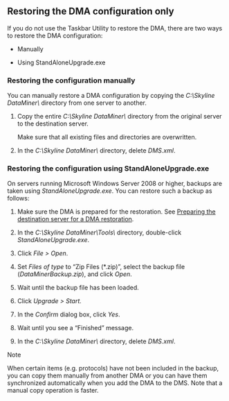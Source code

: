 ## Restoring the DMA configuration only

If you do not use the Taskbar Utility to restore the DMA, there are two ways to restore the DMA configuration:

- Manually

- Using StandAloneUpgrade.exe

### Restoring the configuration manually

You can manually restore a DMA configuration by copying the *C:\\Skyline DataMiner\\* directory from one server to another.

1. Copy the entire *C:\\Skyline DataMiner\\* directory from the original server to the destination server.

    Make sure that all existing files and directories are overwritten.

2. In the *C:\\Skyline DataMiner\\* directory, delete *DMS.xml*.

### Restoring the configuration using StandAloneUpgrade.exe

On servers running Microsoft Windows Server 2008 or higher, backups are taken using *StandAloneUpgrade.exe*. You can restore such a backup as follows:

1. Make sure the DMA is prepared for the restoration. See [Preparing the destination server for a DMA restoration](Preparing_the_destination_server_for_a_DMA_restoration.md).

2. In the *C:\\Skyline DataMiner\\Tools\\* directory, double-click *StandAloneUpgrade.exe*.

3. Click *File \> Open*.

4. Set *Files of type* to “Zip Files (\*.zip)”, select the backup file (*DataMinerBackup.zip*), and click *Open*.

5. Wait until the backup file has been loaded.

6. Click *Upgrade \> Start.*

7. In the *Confirm* dialog box, click *Yes*.

8. Wait until you see a “Finished” message.

9. In the *C:\\Skyline DataMiner\\* directory, delete *DMS.xml*.

> [!NOTE]
> When certain items (e.g. protocols) have not been included in the backup, you can copy them manually from another DMA or you can have them synchronized automatically when you add the DMA to the DMS. Note that a manual copy operation is faster.
>
